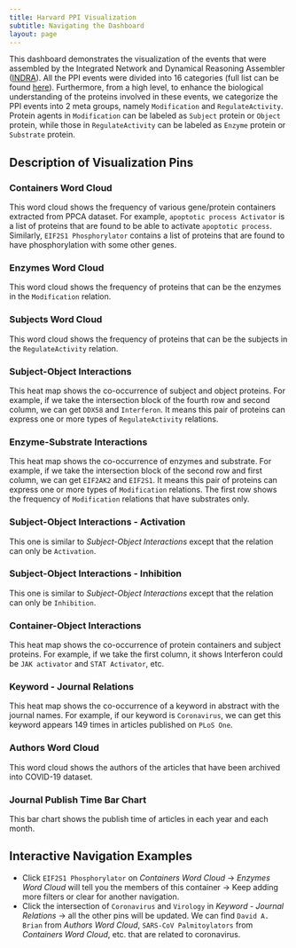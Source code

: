 ```yaml
---
title: Harvard PPI Visualization 
subtitle: Navigating the Dashboard 
layout: page
---
```


This dashboard demonstrates the visualization of the events that were assembled 
by the Integrated Network and Dynamical Reasoning Assembler ([INDRA](https://indra.readthedocs.io/en/latest/index.html)). 
All the PPI events were divided into 16 categories (full list can be found [here](https://indra.readthedocs.io/en/latest/modules/statements.html#)). 
Furthermore, from a high level, to enhance the biological understanding of the proteins involved in these events, 
we categorize the PPI events into 2 meta groups, namely `Modification` and `RegulateActivity`. Protein agents in `Modification` can be labeled as `Subject` protein or `Object` protein, 
while those in `RegulateActivity` can be labeled as `Enzyme` protein or `Substrate` protein.

## Description of Visualization Pins

### Containers Word Cloud

This word cloud shows the frequency of various gene/protein containers extracted from PPCA dataset. 
For example, `apoptotic process Activator` is a list of proteins that are found to be able to activate `apoptotic process`. Similarly, `EIF2S1 Phosphorylator` contains a list of proteins that are found to have phosphorylation with some other genes.

### Enzymes Word Cloud
This word cloud shows the frequency of proteins that can be the enzymes in the `Modification` relation.

### Subjects Word Cloud
This word cloud shows the frequency of proteins that can be the subjects in the `RegulateActivity` relation.

### Subject-Object Interactions 
This heat map shows the co-occurrence of subject and object proteins. 
For example, if we take the intersection block of the fourth row and second column, 
we can get `DDX58` and `Interferon`. It means this pair of proteins can express one or more types of `RegulateActivity` relations.

### Enzyme-Substrate Interactions
This heat map shows the co-occurrence of enzymes and substrate. 
For example, if we take the intersection block of the second row and first column, 
we can get `EIF2AK2` and `EIF2S1`. It means this pair of proteins can express one or more types of `Modification` relations. 
The first row shows the frequency of `Modification` relations that have substrates only.

### Subject-Object Interactions - Activation
This one is similar to _Subject-Object Interactions_ except that the relation can only be `Activation`.

### Subject-Object Interactions - Inhibition
This one is similar to _Subject-Object Interactions_ except that the relation can only be `Inhibition`.

### Container-Object Interactions
This heat map shows the co-occurrence of protein containers and subject proteins. 
For example, if we take the first column, it shows Interferon could be `JAK activator` and `STAT Activator`, etc.

### Keyword - Journal Relations
This heat map shows the co-occurrence of a keyword in abstract with the journal names. 
For example, if our keyword is `Coronavirus`, we can get this keyword appears 149 times in articles published on `PLoS One`.

### Authors Word Cloud
This word cloud shows the authors of the articles that have been archived into COVID-19 dataset.

### Journal Publish Time Bar Chart
This bar chart shows the publish time of articles in each year and each month.

## Interactive Navigation Examples

- Click `EIF2S1 Phosphorylator` on _Containers Word Cloud_ → _Enzymes Word Cloud_ will 
tell you the members of this container → Keep adding more filters or clear for another navigation.
- Click the intersection of `Coronavirus` and `Virology` in _Keyword - Journal Relations_ → all the other pins will be updated. We can find `David A. Brian` from _Authors Word Cloud_, `SARS-CoV Palmitoylators` from _Containers Word Cloud_, etc. that are related to coronavirus.
